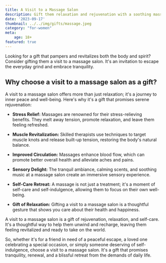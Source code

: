 ```yaml
---
title: A Visit to a Massage Salon
description: Gift them relaxation and rejuvenation with a soothing massage experience.
date: '2023-09-17'
thumbnail: ../../img/gifts/massage.jpeg
category: "for-women"
meta:
    age: 18+
featured: true
---
```

Looking for a gift that pampers and revitalizes both the body and spirit? Consider gifting them a visit to a massage salon. It's an invitation to escape the everyday grind and embrace tranquility.

## Why choose a visit to a massage salon as a gift?

A visit to a massage salon offers more than just relaxation; it's a journey to inner peace and well-being. Here's why it's a gift that promises serene rejuvenation:

- **Stress Relief:** Massages are renowned for their stress-relieving benefits. They melt away tension, promote relaxation, and leave them feeling refreshed.

- **Muscle Revitalization:** Skilled therapists use techniques to target muscle knots and release built-up tension, restoring the body's natural balance.

- **Improved Circulation:** Massages enhance blood flow, which can promote better overall health and alleviate aches and pains.

- **Sensory Delight:** The tranquil ambiance, calming scents, and soothing music at a massage salon create an immersive sensory experience.

- **Self-Care Retreat:** A massage is not just a treatment; it's a moment of self-care and self-indulgence, allowing them to focus on their own well-being.

- **Gift of Relaxation:** Gifting a visit to a massage salon is a thoughtful gesture that shows you care about their health and happiness.

A visit to a massage salon is a gift of rejuvenation, relaxation, and self-care. It's a thoughtful way to help them unwind and recharge, leaving them feeling revitalized and ready to take on the world.

So, whether it's for a friend in need of a peaceful escape, a loved one celebrating a special occasion, or simply someone deserving of self-indulgence, choose a visit to a massage salon. It's a gift that promises tranquility, renewal, and a blissful retreat from the demands of daily life.
